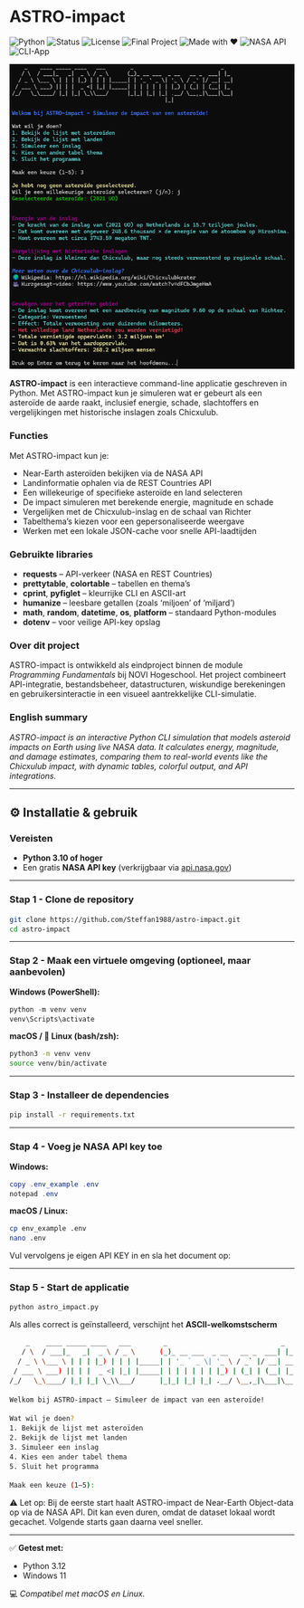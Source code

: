 # ASTRO-impact
![Python](https://img.shields.io/badge/python-3.10%2B-blue)
![Status](https://img.shields.io/badge/status-active-success)
![License](https://img.shields.io/badge/license-MIT-green)
![Final Project](https://img.shields.io/badge/NOVI-Final%20Project-orange)
![Made with ❤️](https://img.shields.io/badge/Made%20with-❤️-red)
![NASA API](https://img.shields.io/badge/API-NASA-blue)
![CLI-App](https://img.shields.io/badge/Interface-CLI-green)

![ASTRO-impact demo](images/demo-impact.png)

**ASTRO-impact** is een interactieve command-line applicatie geschreven in Python.
Met ASTRO-impact kun je simuleren wat er gebeurt als een asteroïde de aarde raakt, inclusief energie, schade, slachtoffers en vergelijkingen met historische inslagen zoals Chicxulub.

### Functies

Met ASTRO-impact kun je:

* Near-Earth asteroïden bekijken via de NASA API
* Landinformatie ophalen via de REST Countries API
* Een willekeurige of specifieke asteroïde en land selecteren
* De impact simuleren met berekende energie, magnitude en schade
* Vergelijken met de Chicxulub-inslag en de schaal van Richter
* Tabelthema’s kiezen voor een gepersonaliseerde weergave
* Werken met een lokale JSON-cache voor snelle API-laadtijden

### Gebruikte libraries

* **requests** – API-verkeer (NASA en REST Countries)
* **prettytable**, **colortable** – tabellen en thema’s
* **cprint**, **pyfiglet** – kleurrijke CLI en ASCII-art
* **humanize** – leesbare getallen (zoals ‘miljoen’ of ‘miljard’)
* **math**, **random**, **datetime**, **os**, **platform** – standaard Python-modules
* **dotenv** – voor veilige API-key opslag

### Over dit project

ASTRO-impact is ontwikkeld als eindproject binnen de module *Programming Fundamentals* bij NOVI Hogeschool.
Het project combineert API-integratie, bestandsbeheer, datastructuren, wiskundige berekeningen en gebruikersinteractie in een visueel aantrekkelijke CLI-simulatie.

### English summary

*ASTRO-impact is an interactive Python CLI simulation that models asteroid impacts on Earth using live NASA data. It calculates energy, magnitude, and damage estimates, comparing them to real-world events like the Chicxulub impact, with dynamic tables, colorful output, and API integrations.*

---

## ⚙️ Installatie & gebruik

### Vereisten

* **Python 3.10 of hoger**
* Een gratis **NASA API key** (verkrijgbaar via [api.nasa.gov](https://api.nasa.gov))

---

### Stap 1 - Clone de repository

```bash
git clone https://github.com/Steffan1988/astro-impact.git
cd astro-impact
```

---

### Stap 2 - Maak een virtuele omgeving (optioneel, maar aanbevolen)

**Windows (PowerShell):**

```powershell
python -m venv venv
venv\Scripts\activate
```

**macOS / 🐧 Linux (bash/zsh):**

```bash
python3 -m venv venv
source venv/bin/activate
```

---

### Stap 3 - Installeer de dependencies

```bash
pip install -r requirements.txt
```

---

### Stap 4 - Voeg je NASA API key toe

**Windows:**

```powershell
copy .env_example .env
notepad .env
```

**macOS / Linux:**

```bash
cp env_example .env
nano .env
```

Vul vervolgens je eigen API KEY in en sla het document op:

---

### Stap 5 - Start de applicatie

```bash
python astro_impact.py
```

Als alles correct is geïnstalleerd, verschijnt het **ASCII-welkomstscherm**
```bash
    _    ____ _____ ____   ___        _                            _   
   / \  / ___|_   _|  _ \ / _ \      (_)_ __ ___  _ __   __ _  ___| |_ 
  / _ \ \___ \ | | | |_) | | | |_____| | '_ ` _ \| '_ \ / _` |/ __| __|
 / ___ \ ___) || | |  _ <| |_| |_____| | | | | | | |_) | (_| | (__| |_ 
/_/   \_\____/ |_| |_| \_\\___/      |_|_| |_| |_| .__/ \__,_|\___|\__|

Welkom bij ASTRO-impact — Simuleer de impact van een asteroïde!

Wat wil je doen?
1. Bekijk de lijst met asteroïden
2. Bekijk de lijst met landen
3. Simuleer een inslag
4. Kies een ander tabel thema
5. Sluit het programma

Maak een keuze (1–5): 
````

⚠️ Let op:
Bij de eerste start haalt ASTRO-impact de Near-Earth Object-data op via de NASA API.
Dit kan even duren, omdat de dataset lokaal wordt gecachet.
Volgende starts gaan daarna veel sneller.

---

✅ **Getest met:**

* Python 3.12
* Windows 11

💻 *Compatibel met macOS en Linux.*

